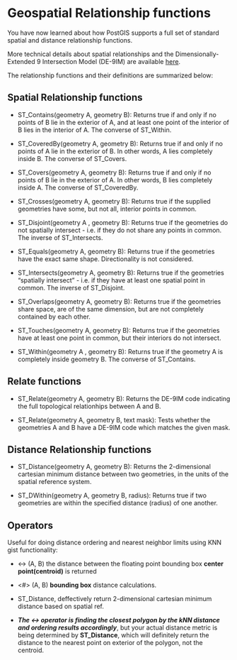 # Geospatial Relationship functions

You have now learned about how PostGIS supports a full set of standard spatial and distance relationship functions.

More technical details about spatial relationships and the Dimensionally-Extended 9 Intersection Model (DE-9IM) are available [here](https://en.wikipedia.org/wiki/DE-9IM).

The relationship functions and their definitions are summarized below:

## Spatial Relationship functions

* ST_Contains(geometry A, geometry B): Returns true if and only if no points of B lie in the exterior of A, and at least one point of the interior of B lies in the interior of A. The converse of ST_Within.

* ST_CoveredBy(geometry A, geometry B): Returns true if and only if no points of A lie in the exterior of B. In other words, A lies completely inside B. The converse of ST_Covers.

* ST_Covers(geometry A, geometry B): Returns true if and only if no points of B lie in the exterior of A. In other words, B lies completely inside A. The converse of ST_CoveredBy.

* ST_Crosses(geometry A, geometry B): Returns true if the supplied geometries have some, but not all, interior points in common.

* ST_Disjoint(geometry A , geometry B): Returns true if the geometries do not spatially intersect - i.e. if they do not share any points in common. The inverse of ST_Intersects.

* ST_Equals(geometry A, geometry B): Returns true if the geometries have the exact same shape. Directionality is not considered.

* ST_Intersects(geometry A, geometry B): Returns true if the geometries “spatially intersect” - i.e. if they have at least one spatial point in common. The inverse of ST_Disjoint.

* ST_Overlaps(geometry A, geometry B): Returns true if the geometries share space, are of the same dimension, but are not completely contained by each other.

* ST_Touches(geometry A, geometry B): Returns true if the geometries have at least one point in common, but their interiors do not intersect.

* ST_Within(geometry A , geometry B): Returns true if the geometry A is completely inside geometry B. The converse of ST_Contains.

## Relate functions

* ST_Relate(geometry A, geometry B): Returns the DE-9IM code indicating the full topological relationhips between A and B.

* ST_Relate(geometry A, geometry B, text mask): Tests whether the geometries A and B have a DE-9IM code which matches the given mask.

## Distance Relationship functions

* ST_Distance(geometry A, geometry B): Returns the 2-dimensional cartesian minimum distance between two geometries, in the units of the spatial reference system.

* ST_DWithin(geometry A, geometry B, radius): Returns true if two geometries are within the specified distance (radius) of one another.

## Operators

Useful for doing distance ordering and nearest neighbor limits using KNN gist functionality:

* <-> (A, B)  the distance between the floating point bounding box
**center point(centroid)** is returned

* <#> (A, B) **bounding box** distance calculations.

* ST_Distance, deffectively return 2-dimensional
cartesian minimum distance based on spatial ref.

* ***The <-> operator is finding the closest polygon by the kNN distance and ordering results accordingly***, but your actual distance metric is being determined by **ST_Distance**, which will definitely return the distance to the nearest point on exterior of the polygon, not the centroid.


